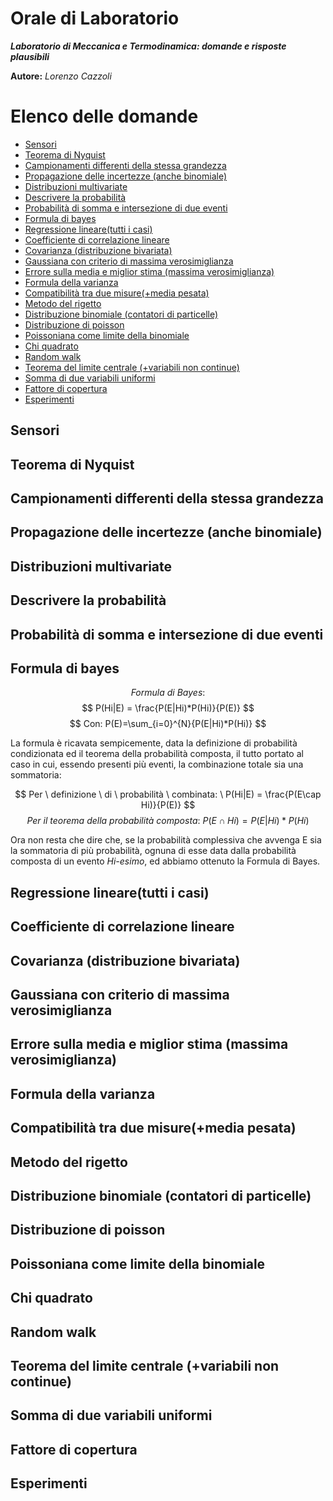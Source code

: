 Orale di Laboratorio
======================
***Laboratorio di Meccanica e Termodinamica: domande e risposte plausibili***

**Autore:** *Lorenzo Cazzoli*

# Elenco delle domande

* [Sensori](#sensori)
* [Teorema di Nyquist](#teorema-di-nyquist)
* [Campionamenti differenti della stessa grandezza](#campionamenti-differenti-della-stessa-grandezza)
* [Propagazione delle incertezze (anche binomiale)](#propagazione-delle-incertezze-anche-binomiale)
* [Distribuzioni multivariate](#distribuzioni-multivariate)
* [Descrivere la probabilità](#descrivere-la-probabilità)
* [Probabilità di somma e intersezione di due eventi](#probabilità-di-somma-e-intersezione-di-due-eventi)
* [Formula di bayes](#formula-di-bayes)
* [Regressione lineare(tutti i casi)](#regressione-linearetutti-i-casi)
* [Coefficiente di correlazione lineare](#coefficiente-di-correlazione-lineare)
* [Covarianza (distribuzione bivariata)](#covarianza-distribuzione-bivariata)
* [Gaussiana con criterio di massima verosimiglianza](#gaussiana-con-criterio-di-massima-verosimiglianza)
* [Errore sulla media e miglior stima (massima verosimiglianza)](#errore-sulla-media-e-miglior-stima-massima-verosimiglianza)
* [Formula della varianza](#formula-della-varianza)
* [Compatibilità tra due misure(+media pesata)](#compatibilità-tra-due-misuremedia-pesata)
* [Metodo del rigetto](#metodo-del-rigetto)
* [Distribuzione binomiale (contatori di particelle)](#distribuzione-binomiale-contatori-di-particelle)
* [Distribuzione di poisson](#distribuzione-di-poisson)
* [Poissoniana come limite della binomiale](#poissoniana-come-limite-della-binomiale)
* [Chi quadrato](#chi-quadrato)
* [Random walk](#random-walk)
* [Teorema del limite centrale (+variabili non continue)](#teorema-del-limite-centrale-variabili-non-continue)
* [Somma di due variabili uniformi](#somma-di-due-variabili-uniformi)
* [Fattore di copertura](#fattore-di-copertura)
* [Esperimenti](#esperimenti)

## Sensori
## Teorema di Nyquist
## Campionamenti differenti della stessa grandezza
## Propagazione delle incertezze (anche binomiale)
## Distribuzioni multivariate
## Descrivere la probabilità
## Probabilità di somma e intersezione di due eventi
## Formula di bayes

$$ Formula \ di \ Bayes:$$
$$ P(Hi|E) = \frac{P(E|Hi)*P(Hi)}{P(E)} $$
$$ Con: P(E)=\sum_{i=0}^{N}{P(E|Hi)*P(Hi)} $$

La formula è ricavata sempicemente, data la definizione di probabilità condizionata ed il teorema della probabilità composta, il tutto portato al caso in cui, essendo presenti più eventi, la combinazione totale sia una sommatoria:

$$ Per \ definizione \ di \ probabilità \ combinata: \ P(Hi|E) = \frac{P(E\cap Hi)}{P(E)} $$ 
$$ Per \ il \ teorema \ della \ probabilità \ composta: \ P(E \cap Hi)=P(E|Hi)*P(Hi) $$

Ora non resta che dire che, se la probabilità complessiva che avvenga E sia la sommatoria di più probabilità, ognuna di esse data dalla probabilità composta di un evento *Hi-esimo*, ed abbiamo ottenuto la Formula di Bayes.

## Regressione lineare(tutti i casi)
## Coefficiente di correlazione lineare
## Covarianza (distribuzione bivariata)
## Gaussiana con criterio di massima verosimiglianza
## Errore sulla media e miglior stima (massima verosimiglianza)
## Formula della varianza
## Compatibilità tra due misure(+media pesata)
## Metodo del rigetto
## Distribuzione binomiale (contatori di particelle)
## Distribuzione di poisson
## Poissoniana come limite della binomiale
## Chi quadrato
## Random walk
## Teorema del limite centrale (+variabili non continue)
## Somma di due variabili uniformi
## Fattore di copertura
## Esperimenti